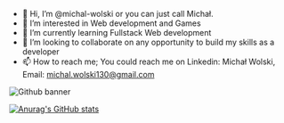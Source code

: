 - 👋 Hi, I’m @michal-wolski or you can just call Michał.
- 👀 I’m interested in Web development and Games
- 🌱 I’m currently learning Fullstack Web development
- 💞️ I’m looking to collaborate on any opportunity to build my skills as a developer
- 📫 How to reach me; You could reach me on Linkedin: Michał Wolski, Email: michal.wolski130@gmail.com                                                     

![Github banner](https://user-images.githubusercontent.com/105940217/183532454-0a795968-5e5c-4f00-8ca4-8a9557f5be4a.png)

[![Anurag's GitHub stats](https://github-readme-stats.vercel.app/api?username=lukasikgrzegorz)](https://github.com/anuraghazra/github-readme-stats)
